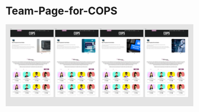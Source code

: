 # Team-Page-for-COPS
![alt text](https://github.com/AVoid1/Team-Page-for-COPS/blob/main/teams1.png)
